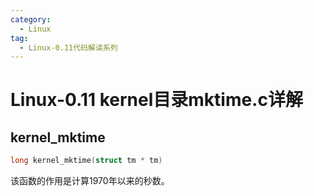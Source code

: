 ```yaml
---
category:
  - Linux
tag:
  - Linux-0.11代码解读系列
---
```


# Linux-0.11 kernel目录mktime.c详解


## kernel_mktime
```c
long kernel_mktime(struct tm * tm)
```
该函数的作用是计算1970年以来的秒数。